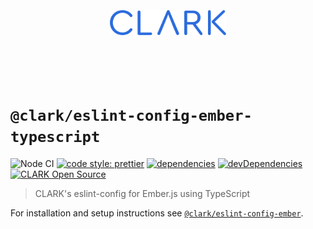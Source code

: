 <p align="center">
  <a href="https://github.com/ClarkSource/eslint-config#readme">
    <br><br><br><br><br>
    <img alt="CLARK" src="https://raw.githubusercontent.com/ClarkSource/eslint-config/HEAD/docs/assets/clark.svg" height="40">
    <br><br><br><br><br>
  </a>
</p>

# `@clark/eslint-config-ember-typescript`

![Node CI](https://github.com/ClarkSource/eslint-config/workflows/Node%20CI/badge.svg)
[![code style: prettier](https://img.shields.io/badge/code_style-prettier-ff69b4.svg)](https://github.com/prettier/prettier)
[![dependencies](https://david-dm.org/ClarkSource/eslint-config/status.svg?path=packages/eslint-config-ember-typescript)](https://david-dm.org/ClarkSource/eslint-config?path=packages/eslint-config-ember-typescript)
[![devDependencies](https://david-dm.org/ClarkSource/eslint-config/dev-status.svg?path=packages/eslint-config-ember-typescript)](https://david-dm.org/ClarkSource/eslint-config?path=packages/eslint-config-ember-typescript&type=dev)
[![CLARK Open Source](https://img.shields.io/badge/CLARK-Open%20Source-%232B6CDE.svg)](https://www.clark.de/de/jobs)

> CLARK's eslint-config for Ember.js using TypeScript

For installation and setup instructions see
[`@clark/eslint-config-ember`](/packages/eslint-config-ember).
